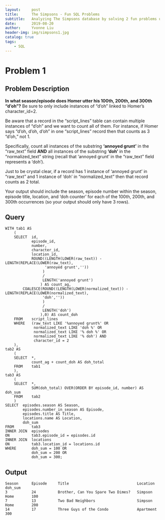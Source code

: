 ```yaml
---
layout:     post
title:      The Simpsons - Fun SQL Problems
subtitle:   Analyzing The Simpsons database by solving 2 fun problems using SQL
date:       2019-08-20
author:     Yvonne Liu
header-img: img/simpsons1.jpg
catalog: true
tags:
    - SQL
---
```


# Problem 1

## Problem Description

**In what season/episode does Homer utter his 100th, 200th, and 300th “d’oh”?**  Be sure to only include instances of “d’oh” linked to Homer’s character_id=2.  

Be aware that a record in the “script_lines” table can contain multiple instances of “d’oh” and we want to count all of them.  For instance, if Homer says “d’oh, d’oh, d’oh” in one “script_lines” record then that counts as 3 “d’oh,” not 1.  

Specifically, count all instances of the substring **‘annoyed grunt’** in the “raw_text” field **AND** all instances of the substring **‘doh’** in the “normalized_text” string (recall that ‘annoyed grunt’ in the “raw_text” field represents a ‘doh’).  

Just to be crystal clear, if a record has 1 instance of ‘annoyed grunt’ in “raw_text” and 1 instance of ‘doh’ in “normalized_text” then that record counts as 2 total.  

Your output should include the season, episode number within the season, episode title, location, and ‘doh counter’ for each of the 100th, 200th, and 300th occurrences (so your output should only have 3 rows).

## Query

```
WITH tab1 AS
	(
	SELECT	id,
            episode_id,
            number,
            character_id,
          	location_id,
            ROUND((LENGTH(LOWER(raw_text)) - LENGTH(REPLACE(LOWER(raw_text),
				  'annoyed grunt',''))
				 ) 
				 / 
				 LENGTH('annoyed grunt')        
				) AS count_ag,
    	COALESCE(ROUND((LENGTH(LOWER(normalized_text)) - LENGTH(REPLACE(LOWER(normalized_text),
				 'doh',''))
				 ) 
				 / 
				 LENGTH('doh')        
		        ),0) AS count_doh
	FROM	script_lines
	WHERE	(raw_text LIKE '%annoyed grunt%' OR
			 normalized_text LIKE 'doh %' OR
             normalized_text LIKE '% doh %' OR
             normalized_text LIKE '% doh') AND
             character_id = 2
	),
tab2 AS
	(		
	SELECT	*,
			count_ag + count_doh AS doh_total
	FROM	tab1
	),
tab3 AS
	(
	SELECT	*,
			SUM(doh_total) OVER(ORDER BY episode_id, number) AS doh_sum
	FROM	tab2
	)
SELECT	episodes.season AS Season,
		episodes.number_in_season AS Episode,
        episodes.title AS Title,
        locations.name AS Location,
        doh_sum
FROM		tab3
INNER JOIN	episodes
ON			tab3.episode_id = episodes.id
INNER JOIN	locations
ON			tab3.location_id = locations.id
WHERE		doh_sum = 100 OR
            doh_sum = 200 OR
            doh_sum = 300;

```

## Output
```
Season      Episode     Title                               Location            doh_sum
3           24          Brother, Can You Spare Two Dimes?   Simpson Home        100
7           13          Two Bad Neighbors                   Simpson Home        200
14          17          Three Guys of the Condo             Apartment           300
```

